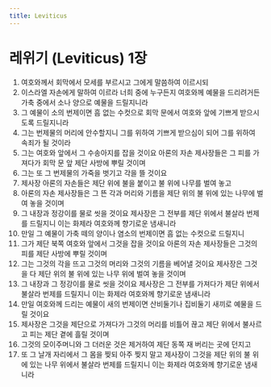 ```yaml
---
title: Leviticus
---
```


# 레위기 (Leviticus) 1장
1. 여호와께서 회막에서 모세를 부르시고 그에게 말씀하여 이르시되
1. 이스라엘 자손에게 말하여 이르라 너희 중에 누구든지 여호와께 예물을 드리려거든 가축 중에서 소나 양으로 예물을 드릴지니라
1. 그 예물이 소의 번제이면 흠 없는 수컷으로 회막 문에서 여호와 앞에 기쁘게 받으시도록 드릴지니라
1. 그는 번제물의 머리에 안수할지니 그를 위하여 기쁘게 받으심이 되어 그를 위하여 속죄가 될 것이라
1. 그는 여호와 앞에서 그 수송아지를 잡을 것이요 아론의 자손 제사장들은 그 피를 가져다가 회막 문 앞 제단 사방에 뿌릴 것이며
1. 그는 또 그 번제물의 가죽을 벗기고 각을 뜰 것이요
1. 제사장 아론의 자손들은 제단 위에 불을 붙이고 불 위에 나무를 벌여 놓고
1. 아론의 자손 제사장들은 그 뜬 각과 머리와 기름을 제단 위의 불 위에 있는 나무에 벌여 놓을 것이며
1. 그 내장과 정강이를 물로 씻을 것이요 제사장은 그 전부를 제단 위에서 불살라 번제를 드릴지니 이는 화제라 여호와께 향기로운 냄새니라
1. 만일 그 예물이 가축 떼의 양이나 염소의 번제이면 흠 없는 수컷으로 드릴지니
1. 그가 제단 북쪽 여호와 앞에서 그것을 잡을 것이요 아론의 자손 제사장들은 그것의 피를 제단 사방에 뿌릴 것이며
1. 그는 그것의 각을 뜨고 그것의 머리와 그것의 기름을 베어낼 것이요 제사장은 그것을 다 제단 위의 불 위에 있는 나무 위에 벌여 놓을 것이며
1. 그 내장과 그 정강이를 물로 씻을 것이요 제사장은 그 전부를 가져다가 제단 위에서 불살라 번제를 드릴지니 이는 화제라 여호와께 향기로운 냄새니라
1. 만일 여호와께 드리는 예물이 새의 번제이면 산비둘기나 집비둘기 새끼로 예물을 드릴 것이요
1. 제사장은 그것을 제단으로 가져다가 그것의 머리를 비틀어 끊고 제단 위에서 불사르고 피는 제단 곁에 흘릴 것이며
1. 그것의 모이주머니와 그 더러운 것은 제거하여 제단 동쪽 재 버리는 곳에 던지고
1. 또 그 날개 자리에서 그 몸을 찢되 아주 찢지 말고 제사장이 그것을 제단 위의 불 위에 있는 나무 위에서 불살라 번제를 드릴지니 이는 화제라 여호와께 향기로운 냄새니라